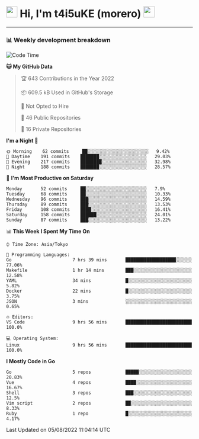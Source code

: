 <!-- Title -->
<h1>
    <img src="https://emojis.slackmojis.com/emojis/images/1600385609/10490/cactuar.gif?1600385609" width="30"/> 
    Hi, I'm t4i5uKE (morero) 
    <img src="https://emojis.slackmojis.com/emojis/images/1600385609/10490/cactuar.gif?1600385609" width="30"/>
</h1>

---

<h3> 📊 Weekly development breakdown </h3>
<!-- waka-readme-stats -->

<!--START_SECTION:waka-->
![Code Time](http://img.shields.io/badge/Code%20Time-0%20secs-blue)

**🐱 My GitHub Data** 

> 🏆 643 Contributions in the Year 2022
 > 
> 📦 609.5 kB Used in GitHub's Storage 
 > 
> 🚫 Not Opted to Hire
 > 
> 📜 46 Public Repositories 
 > 
> 🔑 16 Private Repositories  
 > 
**I'm a Night 🦉** 

```text
🌞 Morning    62 commits     ██░░░░░░░░░░░░░░░░░░░░░░░   9.42% 
🌆 Daytime    191 commits    ███████░░░░░░░░░░░░░░░░░░   29.03% 
🌃 Evening    217 commits    ████████░░░░░░░░░░░░░░░░░   32.98% 
🌙 Night      188 commits    ███████░░░░░░░░░░░░░░░░░░   28.57%

```
📅 **I'm Most Productive on Saturday** 

```text
Monday       52 commits     ██░░░░░░░░░░░░░░░░░░░░░░░   7.9% 
Tuesday      68 commits     ██░░░░░░░░░░░░░░░░░░░░░░░   10.33% 
Wednesday    96 commits     ███░░░░░░░░░░░░░░░░░░░░░░   14.59% 
Thursday     89 commits     ███░░░░░░░░░░░░░░░░░░░░░░   13.53% 
Friday       108 commits    ████░░░░░░░░░░░░░░░░░░░░░   16.41% 
Saturday     158 commits    ██████░░░░░░░░░░░░░░░░░░░   24.01% 
Sunday       87 commits     ███░░░░░░░░░░░░░░░░░░░░░░   13.22%

```


📊 **This Week I Spent My Time On** 

```text
⌚︎ Time Zone: Asia/Tokyo

💬 Programming Languages: 
Go                       7 hrs 39 mins       ███████████████████░░░░░░   77.06% 
Makefile                 1 hr 14 mins        ███░░░░░░░░░░░░░░░░░░░░░░   12.58% 
YAML                     34 mins             █░░░░░░░░░░░░░░░░░░░░░░░░   5.82% 
Docker                   22 mins             █░░░░░░░░░░░░░░░░░░░░░░░░   3.75% 
JSON                     3 mins              ░░░░░░░░░░░░░░░░░░░░░░░░░   0.65%

🔥 Editors: 
VS Code                  9 hrs 56 mins       █████████████████████████   100.0%

💻 Operating System: 
Linux                    9 hrs 56 mins       █████████████████████████   100.0%

```

**I Mostly Code in Go** 

```text
Go                       5 repos             █████░░░░░░░░░░░░░░░░░░░░   20.83% 
Vue                      4 repos             ████░░░░░░░░░░░░░░░░░░░░░   16.67% 
Shell                    3 repos             ███░░░░░░░░░░░░░░░░░░░░░░   12.5% 
Vim script               2 repos             ██░░░░░░░░░░░░░░░░░░░░░░░   8.33% 
Ruby                     1 repo              █░░░░░░░░░░░░░░░░░░░░░░░░   4.17%

```



 Last Updated on 05/08/2022 11:04:14 UTC
<!--END_SECTION:waka-->
